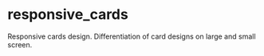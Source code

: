# responsive_cards
Responsive cards design. Differentiation of card designs on large and small screen.
